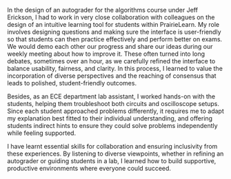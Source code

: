 In the design of an autograder for the algorithms course under Jeff Erickson, I had to work in very close collaboration with colleagues on the design of an intuitive learning tool for students within PrairieLearn. My role involves designing questions and making sure the interface is user-friendly so that students can then practice effectively and perform better on exams. We would demo each other our progress and share our ideas during our weekly meeting about how to improve it. These often turned into long debates, sometimes over an hour, as we carefully refined the interface to balance usability, fairness, and clarity. In this process, I learned to value the incorporation of diverse perspectives and the reaching of consensus that leads to polished, student-friendly outcomes.

Besides, as an ECE department lab assistant, I worked hands-on with the students, helping them troubleshoot both circuits and oscilloscope setups. Since each student approached problems differently, it requires me to adapt my explanation best fitted to their individual understanding, and offering students indirect hints to ensure they could solve problems independently while feeling supported.

I have learnt essential skills for collaboration and ensuring inclusivity from these experiences. By listening to diverse viewpoints, whether in refining an autograder or guiding students in a lab, I learned how to build supportive, productive environments where everyone could succeed. 
